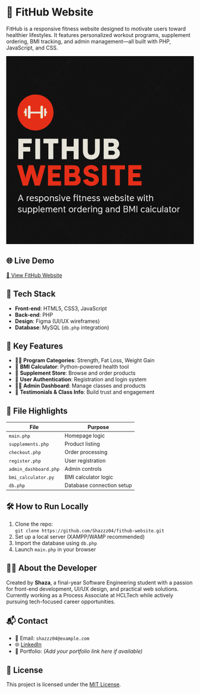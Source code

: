 # 💪 FitHub Website

FitHub is a responsive fitness website designed to motivate users toward healthier lifestyles. It features personalized workout programs, supplement ordering, BMI tracking, and admin management—all built with PHP, JavaScript, and CSS.

![FitHub Banner](banner.png)

## 🌐 Live Demo
[🔗 View FitHub Website](https://shazzz04.github.io/fithub-website)

## 🧰 Tech Stack
- **Front-end**: HTML5, CSS3, JavaScript
- **Back-end**: PHP
- **Design**: Figma (UI/UX wireframes)
- **Database**: MySQL (`db.php` integration)

## 🚀 Key Features
- 🏋️‍♀️ **Program Categories**: Strength, Fat Loss, Weight Gain
- 🧮 **BMI Calculator**: Python-powered health tool
- 🛒 **Supplement Store**: Browse and order products
- 👤 **User Authentication**: Registration and login system
- 🧑‍💼 **Admin Dashboard**: Manage classes and products
- 💬 **Testimonials & Class Info**: Build trust and engagement

## 📁 File Highlights
| File                | Purpose                              |
|---------------------|--------------------------------------|
| `main.php`          | Homepage logic                       |
| `supplements.php`   | Product listing                      |
| `checkout.php`      | Order processing                     |
| `register.php`      | User registration                    |
| `admin_dashboard.php`| Admin controls                      |
| `bmi_calculator.py` | BMI calculator logic                 |
| `db.php`            | Database connection setup            |

## 🛠 How to Run Locally
1. Clone the repo:  
   `git clone https://github.com/Shazzz04/fithub-website.git`
2. Set up a local server (XAMPP/WAMP recommended)
3. Import the database using `db.php`
4. Launch `main.php` in your browser

## 👩‍💻 About the Developer
Created by **Shaza**, a final-year Software Engineering student with a passion for front-end development, UI/UX design, and practical web solutions. Currently working as a Process Associate at HCLTech while actively pursuing tech-focused career opportunities.

## 📬 Contact
- 📧 Email: `shazzz04@example.com`
- 🌐 [LinkedIn](https://www.linkedin.com/in/your-profile)
- 🧠 Portfolio: *(Add your portfolio link here if available)*

## 📄 License
This project is licensed under the [MIT License](LICENSE).
